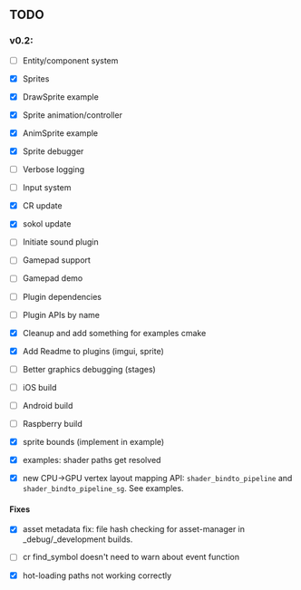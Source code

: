 ## TODO

### v0.2:
- [ ] Entity/component system
- [x] Sprites
- [x] DrawSprite example
- [x] Sprite animation/controller
- [x] AnimSprite example
- [x] Sprite debugger
- [ ] Verbose logging
- [ ] Input system 
- [x] CR update
- [x] sokol update
- [ ] Initiate sound plugin
- [ ] Gamepad support
- [ ] Gamepad demo
- [ ] Plugin dependencies
- [ ] Plugin APIs by name
- [x] Cleanup and add something for examples cmake
- [x] Add Readme to plugins (imgui, sprite)
- [ ] Better graphics debugging (stages)
- [ ] iOS build
- [ ] Android build
- [ ] Raspberry build
  
- [x] sprite bounds (implement in example)
- [x] examples: shader paths get resolved 
- [x] new CPU->GPU vertex layout mapping API: `shader_bindto_pipeline` and `shader_bindto_pipeline_sg`. See examples.

#### Fixes
- [x] asset metadata fix: file hash checking for asset-manager in _debug/_development builds. 
- [ ] cr find_symbol doesn't need to warn about event function
- [x] hot-loading paths not working correctly

  
